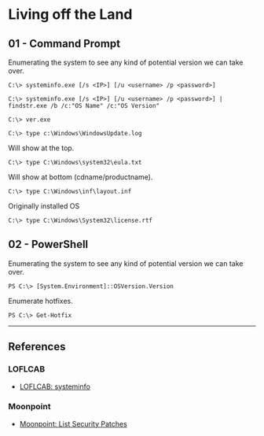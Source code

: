 # Living off the Land

## 01 - Command Prompt

Enumerating the system to see any kind of potential version we can take over.

```
C:\> systeminfo.exe [/s <IP>] [/u <username> /p <password>]

C:\> systeminfo.exe [/s <IP>] [/u <username> /p <password>] | findstr.exe /b /c:"OS Name" /c:"OS Version"

C:\> ver.exe

C:\> type c:\Windows\WindowsUpdate.log
```

Will show at the top.

```
C:\> type C:\Windows\system32\eula.txt
```

Will show at bottom (cdname/productname).

```
C:\> type C:\Windows\inf\layout.inf
```

Originally installed OS

```
C:\> type C:\Windows\System32\license.rtf
```

## 02 - PowerShell

Enumerating the system to see any kind of potential version we can take over.

```
PS C:\> [System.Environment]::OSVersion.Version
```

Enumerate hotfixes.

```
PS C:\> Get-Hotfix
```

---
## References

### LOFLCAB

- [LOFLCAB: systeminfo](https://lofl-project.github.io/loflcab/Binaries/systeminfo/)

### Moonpoint

- [Moonpoint: List Security Patches](https://support.moonpoint.com/os/windows/PowerShell/list-security-patches/)